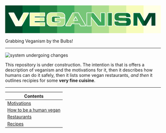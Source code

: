 ![](https://raw.githubusercontent.com/wdbm/resources_veganism/master/media/veganism.png)

Grabbing Veganism by the Bulbs!

---

![system undergoing changes](https://i.imgur.com/GniItjS.gif)

This repository is under construction. The intention is that is offers a description of veganism and the motivations for it, then it describes how humans can do it safely, then it lists some vegan restaurants, *and then* it outlines recipies for some **very fine cuisine**.

---

|**Contents**                                   |
|-----------------------------------------------|
|[Motivations](documentation/motivations.md)    |
|[How to be a human vegan](documentation/how.md)|
|[Restaurants](documentation/restaurants.md)    |
|[Recipes](documentation/recipes.md)            |

